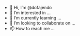- 👋 Hi, I’m @dofajendo
- 👀 I’m interested in ...
- 🌱 I’m currently learning ...
- 💞️ I’m looking to collaborate on ...
- 📫 How to reach me ...

<!---
dofajendo/dofajendo is a ✨ special ✨ repository because its `README.md` (this file) appears on your GitHub profile.
You can click the Preview link to take a look at your changes.
--->
